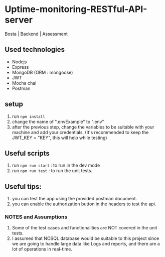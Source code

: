 # Uptime-monitoring-RESTful-API-server
Bosta | Backend | Assessment

## Used technologies
* Nodejs
* Express
* MongoDB (ORM : mongoose)
* JWT
* Mocha chai
* Postman

## setup
1. run `npm install`
2. change the name of ".envExample" to ".env"
3. after the previous step, change the variables to be suitable with your machine and add your credentials.
(It's recommended to keep the JWT_KEY = "KEY", this will help while testing)


## Useful scripts
1. run `npm run start` : to run in the dev mode
2. run `npm run test` : to run the unit tests.

## Useful tips:
1. you can test the app using the provided postman document.
2. you can enable the authorization button in the headers to test the api.


### NOTES and Assumptions
1. Some of the test cases and functionalities are NOT covered in the unit tests.
2. I assumed that NOSQL database would be suitable to this project since we are going to handle large data like Logs and reports, and there are a lot of operations in real-time.
